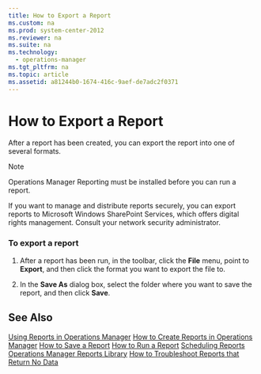 ```yaml
---
title: How to Export a Report
ms.custom: na
ms.prod: system-center-2012
ms.reviewer: na
ms.suite: na
ms.technology: 
  - operations-manager
ms.tgt_pltfrm: na
ms.topic: article
ms.assetid: a81244b0-1674-416c-9aef-de7adc2f0371
---
```

# How to Export a Report
After a report has been created, you can export the report into one of several formats.

> [!NOTE]
> Operations Manager Reporting must be installed before you can run a report.

If you want to manage and distribute reports securely, you can export reports to Microsoft Windows SharePoint Services, which offers digital rights management. Consult your network security administrator.

### To export a report

1.  After a report has been run, in the toolbar, click the **File** menu, point to **Export**, and then click the format you want to export the file to.

2.  In the **Save As** dialog box, select the folder where you want to save the report, and then click **Save**.

## See Also
[Using Reports in Operations Manager](./Using-Reports-in-Operations-Manager.md)
[How to Create Reports in Operations Manager](./How-to-Create-Reports-in-Operations-Manager.md)
[How to Save a Report](./How-to-Save-a-Report.md)
[How to Run a Report](./How-to-Run-a-Report.md)
[Scheduling Reports](./Scheduling-Reports.md)
[Operations Manager Reports Library](./Operations-Manager-Reports-Library.md)
[How to Troubleshoot Reports that Return No Data](./How-to-Troubleshoot-Reports-that-Return-No-Data.md)


